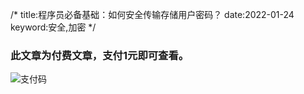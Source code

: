 /*
title:程序员必备基础：如何安全传输存储用户密码？
date:2022-01-24
keyword:安全,加密
*/

### 此文章为付费文章，支付<strong>1元</strong>即可查看。

![支付码](./image/alipay.png)